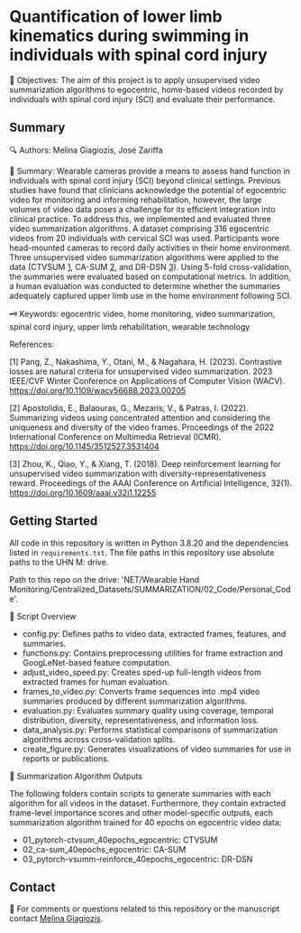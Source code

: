 # Quantification of lower limb kinematics during swimming in individuals with spinal cord injury

🎯 Objectives: The aim of this project is to apply unsupervised video summarization algorithms to egocentric, home-based videos recorded by individuals with spinal cord injury (SCI) and evaluate their performance.

## Summary 

🔍 Authors: Melina Giagiozis, José Zariffa

📝 Summary: Wearable cameras provide a means to assess hand function in individuals with spinal cord injury (SCI) beyond clinical settings. Previous studies have found that clinicians acknowledge the potential of egocentric video for monitoring and informing rehabilitation, however, the large volumes of video data poses a challenge for its efficient integration into clinical practice. To address this, we implemented and evaluated three video summarization algorithms. A dataset comprising 316 egocentric videos from 20 individuals with cervical SCI was used. Participants wore head-mounted cameras to record daily activities in their home environment. Three unsupervised video summarization algorithms were applied to the data (CTVSUM [1](#1), CA-SUM [2](#2), and DR-DSN [3](#3)). Using 5-fold cross-validation, the summaries were evaluated based on computational metrics. In addition, a human evaluation was conducted to determine whether the summaries adequately captured upper limb use in the home environment following SCI.

🗝️ Keywords: egocentric video, home monitoring, video summarization, spinal cord injury, upper limb rehabilitation, wearable technology

References:

<a id="1">[1]</a> Pang, Z., Nakashima, Y., Otani, M., & Nagahara, H. (2023). Contrastive losses are natural criteria for unsupervised video summarization. 2023 IEEE/CVF Winter Conference on Applications of Computer Vision (WACV). https://doi.org/10.1109/wacv56688.2023.00205
<br>

<a id="2">[2]</a> Apostolidis, E., Balaouras, G., Mezaris, V., & Patras, I. (2022). Summarizing videos using concentrated attention and considering the uniqueness and diversity of the video frames. Proceedings of the 2022 International Conference on Multimedia Retrieval (ICMR). https://doi.org/10.1145/3512527.3531404
<br>

<a id="3">[3]</a> Zhou, K., Qiao, Y., & Xiang, T. (2018). Deep reinforcement learning for unsupervised video summarization with diversity-representativeness reward. Proceedings of the AAAI Conference on Artificial Intelligence, 32(1). https://doi.org/10.1609/aaai.v32i1.12255


## Getting Started

All code in this repository is written in Python 3.8.20 and the dependencies listed in `requirements.txt`. The file paths in this repository use absolute paths to the UHN M: drive.

Path to this repo on the drive: 'NET/Wearable Hand Monitoring/Centralized_Datasets/SUMMARIZATION/02_Code/Personal_Code'.


📁 Script Overview
- config.py: Defines paths to video data, extracted frames, features, and summaries.
- functions.py: Contains preprocessing utilities for frame extraction and GoogLeNet-based feature computation.
- adjust_video_speed.py: Creates sped-up full-length videos from extracted frames for human evaluation.
- frames_to_video.py: Converts frame sequences into .mp4 video summaries produced by different summarization algorithms.
- evaluation.py: Evaluates summary quality using coverage, temporal distribution, diversity, representativeness, and information loss.
- data_analysis.py: Performs statistical comparisons of summarization algorithms across cross-validation splits.
- create_figure.py: Generates visualizations of video summaries for use in reports or publications.

📂 Summarization Algorithm Outputs

The following folders contain scripts to generate summaries with each algorithm for all videos in the dataset. Furthermore, they contain extracted frame-level importance scores and other model-specific outputs, each summarization algorithm trained for 40 epochs on egocentric video data:

- 01_pytorch-ctvsum_40epochs_egocentric: CTVSUM
- 02_ca-sum_40epochs_egocentric: CA-SUM
- 03_pytorch-vsumm-reinforce_40epochs_egocentric: DR-DSN


## Contact 

📧 For comments or questions related to this repository or the manuscript contact [Melina Giagiozis](Melina.Giagiozis@balgrist.ch).
